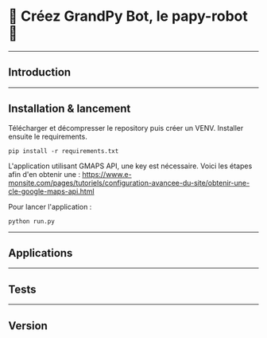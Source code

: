 # 👴 Créez GrandPy Bot, le papy-robot 🤖

--------------------------------------------

## Introduction ##

--------------------------------------------

## Installation & lancement ##

Télécharger et décompresser le repository puis créer un VENV. Installer ensuite le requirements.

    pip install -r requirements.txt

L'application utilisant GMAPS API, une key est nécessaire. Voici les étapes afin d'en obtenir une : 
    https://www.e-monsite.com/pages/tutoriels/configuration-avancee-du-site/obtenir-une-cle-google-maps-api.html

Pour lancer l'application :

    python run.py

--------------------------------------------

## Applications   ##

--------------------------------------------

## Tests  ##

--------------------------------------------

## Version  ##

